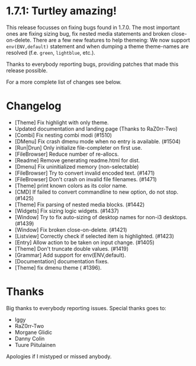 # 1.7.1: Turtley amazing!

This release focusses on fixing bugs found in 1.7.0. The most important ones
are fixing sizing bug, fix nested media statements and broken close-on-delete.
There are a few new features to help themeing: We now support
`env(ENV,default)` statement and when dumping a theme theme-names are resolved
(f.e. `green`, `lightblue`, etc.).

Thanks to everybody reporting bugs, providing patches that made this release possible.

For a more complete list of changes see below.

# Changelog

* [Theme] Fix highlight with only theme.
* Updated documentation and landing page (Thanks to RaZ0rr-Two)
* [Combi] Fix nesting combi modi (#1510)
* [DMenu] Fix crash dmenu mode when no entry is available. (#1504)
* [Run|Drun] Only initialize file-completer on first use.
* [FileBrowser] Reduce number of re-allocs.
* [Readme] Remove generating readme.html for dist.
* [Dmenu] Fix uninitialized memory (non-selectable)
* [FileBrowser] Try to convert invalid encoded text. (#1471)
* [FileBrowser] Don't crash on invalid file filenames. (#1471)
* [Theme] print known colors as its color name.
* [CMD] If failed to convert commandline to new option, do not stop. (#1425)
* [Theme] Fix parsing of nested media blocks. (#1442)
* [Widgets] Fix sizing logic widgets. (#1437)
* [Window] Try to fix auto-sizing of desktop names for non-i3 desktops. (#1439)
* [Window] Fix broken close-on-delete. (#1421)
* [Listview] Correctly check if selected item is highlighted. (#1423)
* [Entry] Allow action to be taken on input change. (#1405)
* [Theme] Don't truncate double values. (#1419)
* [Grammar] Add support for env(ENV,default).
* [Documentation] documentation fixes.
* [Theme] fix dmenu theme ( #1396).

# Thanks

Big thanks to everybody reporting issues.
Special thanks goes to:

* Iggy
* RaZ0rr-Two
* Morgane Glidic
* Danny Colin
* Tuure Piitulainen

Apologies if I mistyped or missed anybody.
